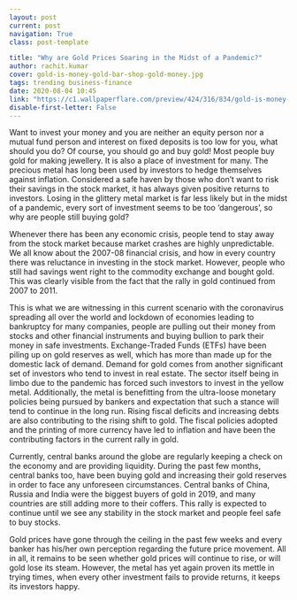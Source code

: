 ```yaml
---
layout: post
current: post
navigation: True
class: post-template

title: "Why are Gold Prices Soaring in the Midst of a Pandemic?"
author: rachit.kumar
cover: gold-is-money-gold-bar-shop-gold-money.jpg
tags: trending business-finance
date: 2020-08-04 10:45
link: "https://c1.wallpaperflare.com/preview/424/316/834/gold-is-money-gold-bar-shop-gold-money.jpg"
disable-first-letter: False
---
```

Want to invest your money and you are neither an equity person nor a mutual fund person and interest on fixed deposits is too low for you, what should you do? Of course, you should go and buy gold! Most people buy gold for making jewellery. It is also a place of investment for many. The precious metal has long been used by investors to hedge themselves against inflation. Considered a safe haven by those who don’t want to risk their savings in the stock market, it has always given positive returns to investors. Losing in the glittery metal market is far less likely but in the midst of a pandemic, every sort of investment seems to be too ‘dangerous’, so why are people still buying gold?

Whenever there has been any economic crisis, people tend to stay away from the stock market because market crashes are highly unpredictable. We all know about the 2007-08 financial crisis, and how in every country there was reluctance in investing in the stock market. However, people who still had savings went right to the commodity exchange and bought gold. This was clearly visible from the fact that the rally in gold continued from 2007 to 2011.

This is what we are witnessing in this current scenario with the coronavirus spreading all over the world and lockdown of economies leading to bankruptcy for many companies, people are pulling out their money from stocks and other financial instruments and buying bullion to park their money in safe investments. Exchange-Traded Funds (ETFs) have been piling up on gold reserves as well, which has more than made up for the domestic lack of demand. Demand for gold comes from another significant set of investors who tend to invest in real estate. The sector itself being in limbo due to the pandemic has forced such investors to invest in the yellow metal. Additionally, the metal is benefitting from the ultra-loose monetary policies being pursued by bankers and expectation that such a stance will tend to continue in the long run. Rising fiscal deficits and increasing debts are also contributing to the rising shift to gold. The fiscal policies adopted and the printing of more currency have led to inflation and have been the contributing factors in the current rally in gold.

Currently, central banks around the globe are regularly keeping a check on the economy and are providing liquidity. During the past few months, central banks too, have been buying gold and increasing their gold reserves in order to face any unforeseen circumstances. Central banks of China, Russia and India were the biggest buyers of gold in 2019, and many countries are still adding more to their coffers. This rally is expected to continue until we see any stability in the stock market and people feel safe to buy stocks.

Gold prices have gone through the ceiling in the past few weeks and every banker has his/her own perception regarding the future price movement. All in all, it remains to be seen whether gold prices will continue to rise, or will gold lose its steam. However, the metal has yet again proven its mettle in trying times, when every other investment fails to provide returns, it keeps its investors happy.
